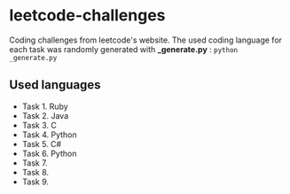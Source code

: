 # leetcode-challenges
Coding challenges from leetcode's website. The used coding language for each task was randomly generated with **_generate.py** : `python _generate.py`

## Used languages
* Task 1. Ruby
* Task 2. Java
* Task 3. C
* Task 4. Python
* Task 5. C#
* Task 6. Python
* Task 7.
* Task 8.
* Task 9.
